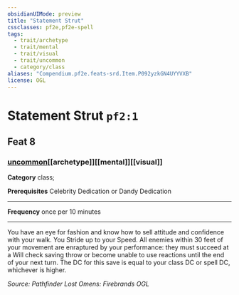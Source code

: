 ```yaml
---
obsidianUIMode: preview
title: "Statement Strut"
cssclasses: pf2e,pf2e-spell
tags:
  - trait/archetype
  - trait/mental
  - trait/visual
  - trait/uncommon
  - category/class
aliases: "Compendium.pf2e.feats-srd.Item.P092yzkGN4UYYVXB"
license: OGL
---
```

# Statement Strut `pf2:1`
## Feat 8
### [uncommon](uncommon "Uncommon Rarity Trait")[[archetype]][[mental]][[visual]]

**Category** class; 



**Prerequisites** Celebrity Dedication or Dandy Dedication
* * *
**Frequency** once per 10 minutes

* * *

You have an eye for fashion and know how to sell attitude and confidence with your walk. You Stride up to your Speed. All enemies within 30 feet of your movement are enraptured by your performance: they must succeed at a Will check saving throw or become unable to use reactions until the end of your next turn. The DC for this save is equal to your class DC or spell DC, whichever is higher.

*Source: Pathfinder Lost Omens: Firebrands*
*OGL*